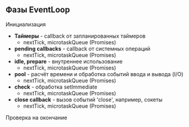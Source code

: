 ## Фазы EventLoop

Инициализация

+ **Таймеры** - callback от запланированных таймеров
    + nextTick, microtaskQueue (Promises)
+ **pending callbacks** - callback от системных операций
    + nextTick, microtaskQueue (Promises)
+ **idle, prepare** - внутреннее использование
    + nextTick, microtaskQueue (Promises)
+ **pool** - расчёт времени и обработка событий ввода и вывода (I/O)
    + nextTick, microtaskQueue (Promises)
+ **check** - обработка setImmediate
    + nextTick, microtaskQueue (Promises)
+ **close callback** - вызов событий 'close', например, сокеты
    + nextTick, microtaskQueue (Promises)

Проверка на окончание